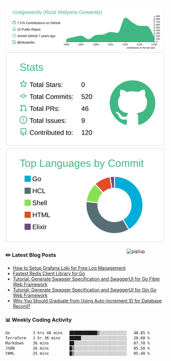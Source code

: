 ![profile-details](profile-summary-card-output/vue/0-profile-details.svg)
![stats](profile-summary-card-output/vue/3-stats.svg)
![most-commit-language](profile-summary-card-output/vue/2-most-commit-language.svg)

<img alt="piplup" align="right" width="125px" src="https://media.giphy.com/media/w6YCfXHS6QZjeHlVpI/giphy.gif">

### :pencil2: Latest Blog Posts
<!-- BLOG-POST-LIST:START -->
- [How to Setup Grafana Loki for Free Log Management](https://levelup.gitconnected.com/how-to-setup-grafana-loki-for-free-log-management-ceb60558503c?source=rss-5763b0f1aba6------2)
- [Fastest Redis Client Library for Go](https://levelup.gitconnected.com/fastest-redis-client-library-for-go-7993f618f5ab?source=rss-5763b0f1aba6------2)
- [Tutorial: Generate Swagger Specification and SwaggerUI for Go Fiber Web Framework](https://medium.com/geekculture/tutorial-generate-swagger-specification-and-swaggerui-for-go-fiber-web-framework-6c787d1672de?source=rss-5763b0f1aba6------2)
- [Tutorial: Generate Swagger Specification and SwaggerUI for Gin Go Web Framework](https://levelup.gitconnected.com/tutorial-generate-swagger-specification-and-swaggerui-for-gin-go-web-framework-9f0c038483b5?source=rss-5763b0f1aba6------2)
- [Why You Should Graduate from Using Auto-Increment ID for Database Record?](https://rizalgowandy.medium.com/why-you-should-graduate-from-using-auto-increment-id-for-database-record-1c1f584e958a?source=rss-5763b0f1aba6------2)
<!-- BLOG-POST-LIST:END -->

### 📊 Weekly Coding Activity
<!--START_SECTION:waka-->
```text
Go          3 hrs 48 mins   ████████████▒░░░░░░░░░░░░   48.85 % 
Terraform   1 hr 36 mins    █████░░░░░░░░░░░░░░░░░░░░   20.60 % 
Markdown    36 mins         ██░░░░░░░░░░░░░░░░░░░░░░░   07.78 % 
JSON        26 mins         █▒░░░░░░░░░░░░░░░░░░░░░░░   05.58 % 
YAML        25 mins         █▒░░░░░░░░░░░░░░░░░░░░░░░   05.40 % 
```
<!--END_SECTION:waka-->
